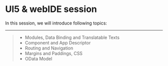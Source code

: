 UI5 & webIDE session
===================


In this session, we will introduce following topics:

----------

> - Modules, Data Binding and Translatable Texts
> - Component and App Descriptor
> - Routing and Navigation
> - Margins and Paddings, CSS
> - OData Model
